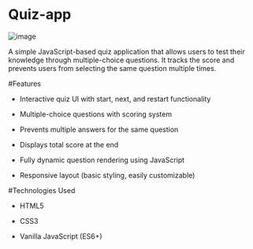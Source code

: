 # Quiz-app
![image](https://github.com/user-attachments/assets/ebd2e3ee-fd24-4408-8353-24e92a6a4b6b)


A simple JavaScript-based quiz application that allows users to test their knowledge through multiple-choice questions. It tracks the score and prevents users from selecting the same question multiple times.

#Features
- Interactive quiz UI with start, next, and restart functionality

- Multiple-choice questions with scoring system

- Prevents multiple answers for the same question

- Displays total score at the end

- Fully dynamic question rendering using JavaScript

- Responsive layout (basic styling, easily customizable)


#Technologies Used
- HTML5

- CSS3

- Vanilla JavaScript (ES6+)


